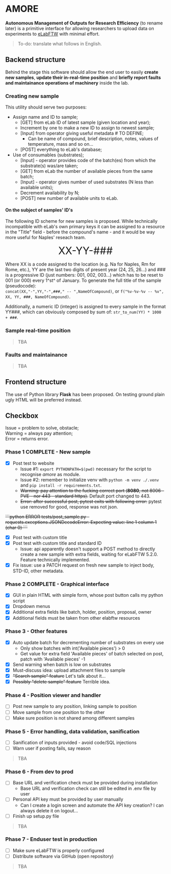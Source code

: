 # AMORE
**Autonomous Management of Outputs for Research Efficiency** (to rename later) is a primitive interface for allowing researchers to upload data on experiments to [eLabFTW](https://github.com/elabftw/elabftw) with minimal effort.

<!-- Buona idea per acronimo: 'Alternative Manager of Outputs with Reduced Efforts' -->
> To-do: translate what follows in English.

## Backend structure
Behind the stage this software should allow the end user to easily **create new samples**, **update their in-real-time position** and **briefly report faults and maintainance operations of machinery** inside the lab.

### Creating new sample
This utility should serve two purposes:

* Assign name and ID to sample;
    * [GET] from eLab ID of latest sample (given location and year);
    * Increment by one to make a new ID to assign to newest sample;
    * [Input] from operator giving useful metadata # TO DEFINE;
        * Can be name of compound, brief description, notes, values of temperature, mass and so on...
    * [POST] everything to eLab's database;
* Use of consumables (substrates);
    * [Input] - operator provides code of the batch(es) from which the substrate(s) was/are taken;
    * [GET] from eLab the number of available pieces from the same batch;
    * [Input] - operator gives number of used substrates (N less than available units);
    * Decrement availability by N;
    * [POST] new number of available units to eLab.

#### On the subject of samples' ID's
The following ID scheme for new samples is proposed. While technically incompatible with eLab's own primary keys it can be assigned to a resource in the "Title" field - before the compound's name - and it would be way more useful for Naples' reseach team.

<div style="font-size: 2rem;" align="center">
XX-YY-###
</div>

Where XX is a code assigned to the location (e.g. Na for Naples, Rm for Rome, etc.), YY are the last two digits of present year (24, 25, 26...) and ### is a progressive ID (just numbers: 001, 002, 003...) which has to be reset to 001 (or 000) every 1^st^ of January. To generate the full title of the sample (pseudocode): \
`concat(XX,"-",YY,"-",###," -- ",NameOfCompound)`, or `f("%v-%v-%v -- %v", XX, YY, ###, NameOfCompound)`.

Additionally, a numeric ID (integer) is assigned to every sample in the format YY###, which can obviously composed by sum of: `str_to_num(YY) * 1000 + ###`.

<!-- Possibile soluzione per generare un codice ID simile per i campioni è modificare la struttura del db di eLab, quindi il sorgente del software stesso per usare l'ID completo (nel formato XX-AA-###) come chiave primaria delle varie entry.
Usare una tabella nuova per ogni anno forse? -->

### Sample real-time position
> TBA

### Faults and maintainance
> TBA

## Frontend structure
The use of Python library **Flask** has been proposed. On testing ground plain ugly HTML will be preferred instead.

## Checkbox
Issue = problem to solve, obstacle; \
Warning = always pay attention; \
Error = returns error.

### Phase 1 COMPLETE - New sample
- [x] Post test to website
    * Issue #1: `export PYTHONPATH=$(pwd)` necessary for the script to recognise *amore* as module.
    * Issue #2: remember to initialize venv with `python -m venv ./.venv` and `pip install -r requirements.txt`.
    * <strike>Warning: pay attention to the fucking correct port (**8080**, not 8006 - PVE - nor 443 - standard https).</strike> Default port changed to 443.
    * <strike>Error: after successful post, pytest exits with following error:</strike> pytest use removed for good, response was not json.
<strike>
```python
ERROR tests/post_sample.py - requests.exceptions.JSONDecodeError: Expecting value: line 1 column 1 (char 0)
```
</strike>

- [x] Post test with custom title
- [x] Post test with custom title and standard ID
    * Issue: api apparently doesn't support a POST method to directly create a new sample with extra fields, waiting for eLabFTW 5.2.0. Feature technically implemented.
- [x] Fix issue: use a PATCH request on fresh new sample to inject body, STD-ID, other metadata.

### Phase 2 COMPLETE - Graphical interface
- [x] GUI in plain HTML with simple form, whose post button calls my python script
- [x] Dropdown menus
- [x] Additional extra fields like batch, holder, position, proposal, owner
- [x] Additional fields must be taken from other elabftw resources

### Phase 3 - Other features
- [x] Auto update batch for decrementing number of substrates on every use
    * Only show batches with int('Available pieces') > 0
    * Get value for extra field 'Available pieces' of batch selected on post, patch with 'Available pieces' -1
- [x] Send warning when batch is low on substrates
- [x] Must-discuss idea: upload attachment files to sample
- [x] <strike>"Search sample" feature</strike> Let's talk about it...
- [x] <strike>Possibly "delete sample" feature</strike> Terrible idea.

### Phase 4 - Position viewer and handler
- [ ] Post new sample to any position, linking sample to position
- [ ] Move sample from one position to the other
- [ ] Make sure position is not shared among different samples

### Phase 5 - Error handling, data validation, sanification
- [ ] Sanification of inputs provided - avoid code/SQL injections
- [ ] Warn user if posting fails, say reason
> TBA

### Phase 6 - From dev to prod
- [ ] Base URL and verification check must be provided during installation
    * Base URL and verification check can still be edited in .env file by user
- [ ] Personal API key must be provided by user manually
    * Can I create a login screen and automate the API key creation? I can always delete it on logout...
- [ ] Finish up setup.py file
> TBA

### Phase 7 - Enduser test in production
- [ ] Make sure eLabFTW is properly configured
- [ ] Distribute software via GitHub (open repository)
> TBA
